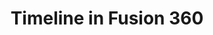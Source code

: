 ---
layout: default
title: Timeline in Fusion 360
nav_order: 11
permalink: /docs/assemblies/timeline
has_children: true
parent: 조립품
---